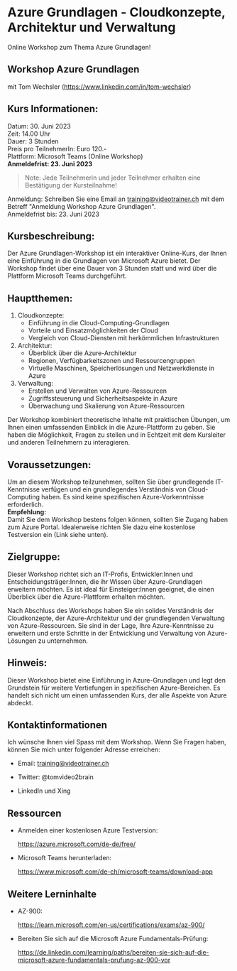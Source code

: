 # Azure Grundlagen - Cloudkonzepte, Architektur und Verwaltung
Online Workshop zum Thema Azure Grundlagen!

## Workshop Azure Grundlagen
mit Tom Wechsler (https://www.linkedin.com/in/tom-wechsler)


## Kurs Informationen:
Datum: 30. Juni 2023  
Zeit: 14.00 Uhr  
Dauer: 3 Stunden  
Preis pro TeilnehmerIn: Euro 120.-  
Plattform: Microsoft Teams (Online Workshop)  
**Anmeldefrist: 23. Juni 2023**  

> Note: Jede Teilnehmerin und jeder Teilnehmer erhalten eine Bestätigung der Kursteilnahme!

Anmeldung: Schreiben Sie eine Email an training@videotrainer.ch mit dem Betreff "Anmeldung Workshop Azure Grundlagen".  
Anmeldefrist bis: 23. Juni 2023

## Kursbeschreibung:
Der Azure Grundlagen-Workshop ist ein interaktiver Online-Kurs, der Ihnen eine Einführung in die Grundlagen von Microsoft Azure bietet. 
Der Workshop findet über eine Dauer von 3 Stunden statt und wird über die Plattform Microsoft Teams durchgeführt.

## Hauptthemen:
1. Cloudkonzepte:
   - Einführung in die Cloud-Computing-Grundlagen
   - Vorteile und Einsatzmöglichkeiten der Cloud
   - Vergleich von Cloud-Diensten mit herkömmlichen Infrastrukturen
2. Architektur:
   - Überblick über die Azure-Architektur
   - Regionen, Verfügbarkeitszonen und Ressourcengruppen
   - Virtuelle Maschinen, Speicherlösungen und Netzwerkdienste in Azure
3. Verwaltung:
   - Erstellen und Verwalten von Azure-Ressourcen
   - Zugriffssteuerung und Sicherheitsaspekte in Azure
   - Überwachung und Skalierung von Azure-Ressourcen

Der Workshop kombiniert theoretische Inhalte mit praktischen Übungen, um Ihnen einen umfassenden Einblick in die Azure-Plattform zu geben. Sie haben die Möglichkeit, Fragen zu stellen und in Echtzeit mit dem Kursleiter und anderen Teilnehmern zu interagieren.

## Voraussetzungen:
Um an diesem Workshop teilzunehmen, sollten Sie über grundlegende IT-Kenntnisse verfügen und ein grundlegendes Verständnis von Cloud-Computing haben. Es sind keine spezifischen Azure-Vorkenntnisse erforderlich.  
**Empfehlung:**  
Damit Sie dem Workshop bestens folgen können, sollten Sie Zugang haben zum Azure Portal. Idealerweise richten Sie dazu eine kostenlose Testversion ein (Link siehe unten).

## Zielgruppe:
Dieser Workshop richtet sich an IT-Profis, Entwickler:Innen und Entscheidungsträger:Innen, die ihr Wissen über Azure-Grundlagen erweitern möchten. Es ist ideal für Einsteiger:Innen geeignet, die einen Überblick über die Azure-Plattform erhalten möchten.

Nach Abschluss des Workshops haben Sie ein solides Verständnis der Cloudkonzepte, der Azure-Architektur und der grundlegenden Verwaltung von Azure-Ressourcen. Sie sind in der Lage, Ihre Azure-Kenntnisse zu erweitern und erste Schritte in der Entwicklung und Verwaltung von Azure-Lösungen zu unternehmen.

## Hinweis:
Dieser Workshop bietet eine Einführung in Azure-Grundlagen und legt den Grundstein für weitere Vertiefungen in spezifischen Azure-Bereichen. Es handelt sich nicht um einen umfassenden Kurs, der alle Aspekte von Azure abdeckt.


## Kontaktinformationen
Ich wünsche Ihnen viel Spass mit dem Workshop. Wenn Sie Fragen haben, können Sie mich unter folgender Adresse erreichen:

- Email: training@videotrainer.ch

- Twitter: @tomvideo2brain

- LinkedIn und Xing


## Ressourcen
- Anmelden einer kostenlosen Azure Testversion:

  https://azure.microsoft.com/de-de/free/

- Microsoft Teams herunterladen:

  https://www.microsoft.com/de-ch/microsoft-teams/download-app

## Weitere Lerninhalte
- AZ-900:

  https://learn.microsoft.com/en-us/certifications/exams/az-900/

- Bereiten Sie sich auf die Microsoft Azure Fundamentals-Prüfung:
  
  https://de.linkedin.com/learning/paths/bereiten-sie-sich-auf-die-microsoft-azure-fundamentals-prufung-az-900-vor
